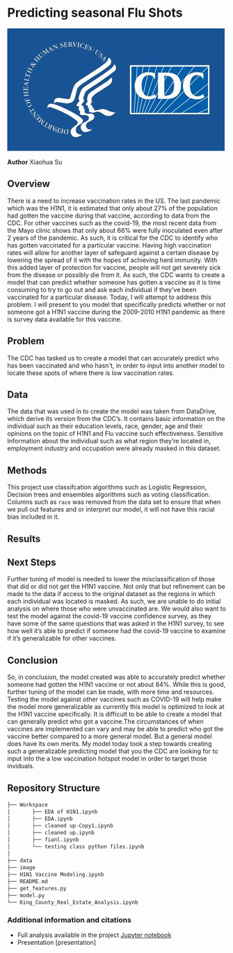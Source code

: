 # Predicting seasonal Flu Shots

![img](./images/cdc.jpg)

**Author**
Xiaohua Su

## Overview
There is a need to increase vaccination rates in the US. The last pandemic which was the H1N1, it is estimated that only about 27% of the population had gotten the vaccine during that vaccine, according to data from the CDC. For other vaccines such as the covid-19, the most recent data from the Mayo clinic shows that only about 66% were fully inoculated even after 2 years of the pandemic. As such, it is critical for the CDC to identify who has gotten vaccinated for a particular vaccine. Having high vaccination rates will allow for another layer of safeguard against a certain disease by lowering the spread of it with the hopes of achieving herd immunity. With this added layer of protection for vaccine, people will not get severely sick from the disease or possibly die from it. As such, the CDC wants to create a model that can predict whether someone has gotten a vaccine as it is time consuming to try to go out and ask each individual if they’ve been vaccinated for a particular disease. Today, I will attempt to address this problem. I will present to you model that specifically predicts whether or not someone got a H1N1 vaccine during the 2009-2010 H1N1 pandemic as there is survey data available for this vaccine. 

## Problem
The CDC has tasked us to create a model that can accurately predict who has been vaccinated and who hasn't, in order to input into another model to locate these spots of where there is low vaccination rates.

## Data

The data that was used in to create the model was taken from DataDrive, which derive its version from the CDC’s. It contains basic information on the individual such as their education levels, race, gender, age and their opinions on the topic of H1N1 and Flu vaccine such effectiveness. Sensitive Information about the individual such as what region they’re located in, employment industry and occupation were already masked in this dataset.   

## Methods
This project use classifcation algorithms such as Logistic Regression, Decision trees and ensembles algorithms such as voting classification. Columns such as `race` was removed from the data set to ensure that when we pull out features and or interpret our model, it will not have this racial bias included in it. 


## Results


## Next Steps
Further tuning of model is needed to lower the misclassification of those that did or did not get the H1N1 vaccine. Not only that but refinement can be made to the data if access to the original dataset as the regions in which each individual was located is masked. As such, we are unable to do initial analysis on where those who were unvaccinated are. We would also want to test the model against the covid-19 vaccine confidence survey, as they have some of the same questions that was asked in the H1N1 survey, to see how well it’s able to predict if someone had the covid-19 vaccine to examine if it’s generalizable for other vaccines. 




## Conclusion

So, in conclusion, the model created was able to accurately predict whether someone had gotten the H1N1 vaccine or not about 84%. While this is good, further tuning of the model can be made, with more time and resources. Testing the model against other vaccines such as COVID-19 will help make the model more generalizable as currently this model is optimized to look at the H1N1 vaccine specifically. It is difficult to be able to create a model that can generally predict who got a vaccine.The circumstances of when vaccines are implemented can vary and may be able to predict who got the vaccine better compared to a more general model. But a general model does have its own merits. My model today took a step towards creating such a generalizable predicting model that you the CDC are looking for to input into the a low vaccination hotspot model in order to target those inviduals. 

## Repository Structure
```
├── Workspace  
│       ├── EDA of H1N1.ipynb
│       ├── EDA.ipynb
│       ├── cleaned up-Copy1.ipynb    
│       ├── cleaned up.ipynb  
│       ├── fianl.ipynb
│       └── testing class python files.ipynb
│
├── data
├── image
├── H1N1 Vaccine Modeling.ipynb
├── README.md
├── get_features.py
├── model.py
└── King_County_Real_Estate_Analysis.ipynb

```
### Additional information and citations

- Full analysis available in the project [Jupyter notebook](https://github.com/xiaohua-su/Predicting_H1N1_Vaccination/blob/main/H1N1%20Vaccine%20Modeling.ipynb)
- Presentation [presentation]
